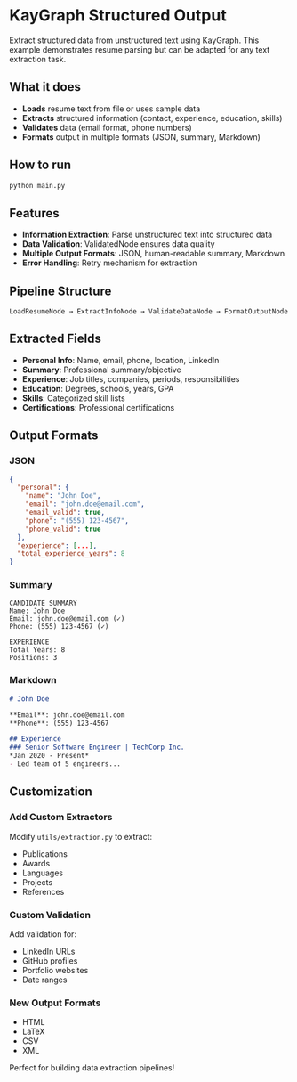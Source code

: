 # KayGraph Structured Output

Extract structured data from unstructured text using KayGraph. This example demonstrates resume parsing but can be adapted for any text extraction task.

## What it does

- **Loads** resume text from file or uses sample data
- **Extracts** structured information (contact, experience, education, skills)
- **Validates** data (email format, phone numbers)
- **Formats** output in multiple formats (JSON, summary, Markdown)

## How to run

```bash
python main.py
```

## Features

- **Information Extraction**: Parse unstructured text into structured data
- **Data Validation**: ValidatedNode ensures data quality
- **Multiple Output Formats**: JSON, human-readable summary, Markdown
- **Error Handling**: Retry mechanism for extraction

## Pipeline Structure

```
LoadResumeNode → ExtractInfoNode → ValidateDataNode → FormatOutputNode
```

## Extracted Fields

- **Personal Info**: Name, email, phone, location, LinkedIn
- **Summary**: Professional summary/objective
- **Experience**: Job titles, companies, periods, responsibilities
- **Education**: Degrees, schools, years, GPA
- **Skills**: Categorized skill lists
- **Certifications**: Professional certifications

## Output Formats

### JSON
```json
{
  "personal": {
    "name": "John Doe",
    "email": "john.doe@email.com",
    "email_valid": true,
    "phone": "(555) 123-4567",
    "phone_valid": true
  },
  "experience": [...],
  "total_experience_years": 8
}
```

### Summary
```
CANDIDATE SUMMARY
Name: John Doe
Email: john.doe@email.com (✓)
Phone: (555) 123-4567 (✓)

EXPERIENCE
Total Years: 8
Positions: 3
```

### Markdown
```markdown
# John Doe

**Email**: john.doe@email.com
**Phone**: (555) 123-4567

## Experience
### Senior Software Engineer | TechCorp Inc.
*Jan 2020 - Present*
- Led team of 5 engineers...
```

## Customization

### Add Custom Extractors
Modify `utils/extraction.py` to extract:
- Publications
- Awards
- Languages
- Projects
- References

### Custom Validation
Add validation for:
- LinkedIn URLs
- GitHub profiles
- Portfolio websites
- Date ranges

### New Output Formats
- HTML
- LaTeX
- CSV
- XML

Perfect for building data extraction pipelines!